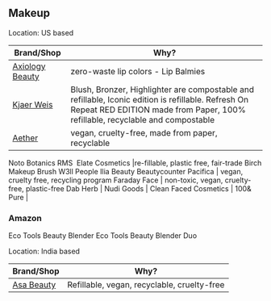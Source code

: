 ## Makeup	

Location: US based

| Brand/Shop	| Why?	
| ------ | ------ 
[Axiology Beauty](https://axiologybeauty.com/collections/balmies) | zero-waste lip colors - Lip Balmies|
[Kjaer Weis](https://kjaerweis.com)| Blush, Bronzer, Highlighter are compostable and refillable, Iconic edition is refillable. Refresh On Repeat RED EDITION made from Paper, 100% refillable, recyclable and compostable 
[Aether](https://athrbeauty.com)| vegan, cruelty-free, made from paper, recyclable 
Noto Botanics
RMS 
Elate Cosmetics |re-fillable, plastic free, fair-trade 
Birch Makeup Brush
W3ll People
Ilia Beauty
Beautycounter
Pacifica | vegan, cruelty free, recycling program 
Faraday Face | non-toxic, vegan, cruelty-free,  plastic-free 
Dab Herb | 
Nudi Goods | 
Clean Faced Cosmetics | 
100& Pure | 

### Amazon

Eco Tools Beauty Blender 
Eco Tools Beauty Blender Duo

Location: India based

| Brand/Shop	| Why?	
| ------ | ------ 
[Asa Beauty](https://asabeauty.com) | Refillable, vegan, recyclable, cruelty-free

